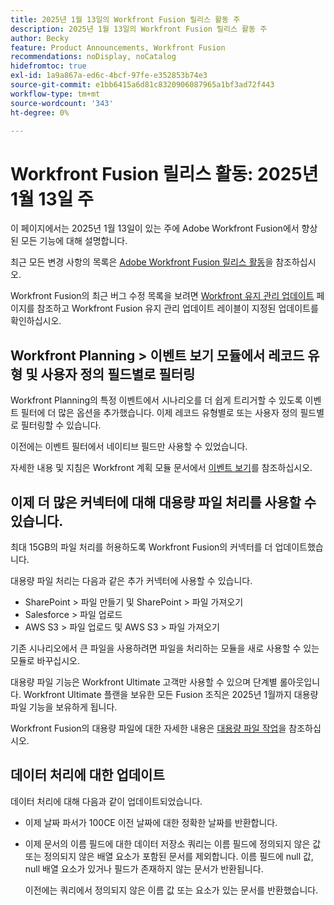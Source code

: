 ```yaml
---
title: 2025년 1월 13일의 Workfront Fusion 릴리스 활동 주
description: 2025년 1월 13일의 Workfront Fusion 릴리스 활동 주
author: Becky
feature: Product Announcements, Workfront Fusion
recommendations: noDisplay, noCatalog
hidefromtoc: true
exl-id: 1a9a867a-ed6c-4bcf-97fe-e352853b74e3
source-git-commit: e1bb6415a6d81c8320906087965a1bf3ad72f443
workflow-type: tm+mt
source-wordcount: '343'
ht-degree: 0%

---
```


# Workfront Fusion 릴리스 활동: 2025년 1월 13일 주

이 페이지에서는 2025년 1월 13일이 있는 주에 Adobe Workfront Fusion에서 향상된 모든 기능에 대해 설명합니다.

최근 모든 변경 사항의 목록은 [Adobe Workfront Fusion 릴리스 활동](/help/workfront-fusion/fusion-product-releases/fusion-release-activity.md)을 참조하십시오.

Workfront Fusion의 최근 버그 수정 목록을 보려면 [Workfront 유지 관리 업데이트](https://experienceleague.adobe.com/en/docs/workfront-known-issues/releases/current-updates) 페이지를 참조하고 Workfront Fusion 유지 관리 업데이트 레이블이 지정된 업데이트를 확인하십시오.

## Workfront Planning > 이벤트 보기 모듈에서 레코드 유형 및 사용자 정의 필드별로 필터링

Workfront Planning의 특정 이벤트에서 시나리오를 더 쉽게 트리거할 수 있도록 이벤트 필터에 더 많은 옵션을 추가했습니다. 이제 레코드 유형별로 또는 사용자 정의 필드별로 필터링할 수 있습니다.

이전에는 이벤트 필터에서 네이티브 필드만 사용할 수 있었습니다.

자세한 내용 및 지침은 Workfront 계획 모듈 문서에서 [이벤트 보기](/help/workfront-fusion/references/apps-and-modules/adobe-connectors/workfront-planning-modules.md#watch-events)를 참조하십시오.

## 이제 더 많은 커넥터에 대해 대용량 파일 처리를 사용할 수 있습니다.

최대 15GB의 파일 처리를 허용하도록 Workfront Fusion의 커넥터를 더 업데이트했습니다.

대용량 파일 처리는 다음과 같은 추가 커넥터에 사용할 수 있습니다.

* SharePoint > 파일 만들기 및 SharePoint > 파일 가져오기
* Salesforce > 파일 업로드
* AWS S3 > 파일 업로드 및 AWS S3 > 파일 가져오기

기존 시나리오에서 큰 파일을 사용하려면 파일을 처리하는 모듈을 새로 사용할 수 있는 모듈로 바꾸십시오.

대용량 파일 기능은 Workfront Ultimate 고객만 사용할 수 있으며 단계별 롤아웃입니다. Workfront Ultimate 플랜을 보유한 모든 Fusion 조직은 2025년 1월까지 대용량 파일 기능을 보유하게 됩니다.

Workfront Fusion의 대용량 파일에 대한 자세한 내용은 [대용량 파일 작업](/help/workfront-fusion/references/scenarios/fusion-large-files.md)을 참조하십시오.


## 데이터 처리에 대한 업데이트

데이터 처리에 대해 다음과 같이 업데이트되었습니다.

* 이제 날짜 파서가 100CE 이전 날짜에 대한 정확한 날짜를 반환합니다.
* 이제 문서의 이름 필드에 대한 데이터 저장소 쿼리는 이름 필드에 정의되지 않은 값 또는 정의되지 않은 배열 요소가 포함된 문서를 제외합니다. 이름 필드에 null 값, null 배열 요소가 있거나 필드가 존재하지 않는 문서가 반환됩니다.

  이전에는 쿼리에서 정의되지 않은 이름 값 또는 요소가 있는 문서를 반환했습니다.

